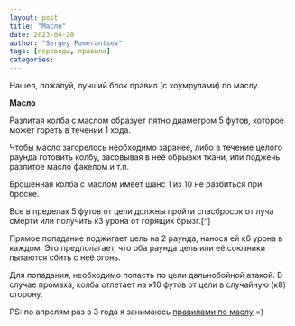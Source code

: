 ```yaml
---
layout: post
title: "Масло"
date: 2023-04-20
author: "Sergey Pomerantsev"
tags: [переводы, правила]
categories:
---
```


Нашел, пожалуй, лучший блок правил (с хоумрулами) по маслу.

**Масло**

Разлитая колба с маслом образует пятно диаметром 5 футов, которое может гореть в течении 1 хода.

Чтобы масло загорелось необходимо заранее, либо в течение целого раунда готовить колбу, засовывая в неё обрывки ткани, или поджечь разлитое масло факелом и т.п.

Брошенная колба с маслом имеет шанс 1 из 10 не разбиться при броске.

Все в пределах 5 футов от цели должны пройти спасбросок от луча смерти или получить к3 урона от горящих брызг.[^]

Прямое попадание поджигает цель на 2 раунда, нанося ей к6 урона в каждом. Это предполагает, что оба раунда цель или её союзники пытаются сбить с неё огонь.

Для попадания, необходимо попасть по цели дальнобойной атакой. В случае промаха, колба отлетает на к10 футов от цели в случайную (к8) сторону.

[^1]: Эта и строчка выше --- опциональны, но я предлагаю, либо обе их убирать, либо обе оставить.

PS: по апрелям раз в 3 года я занимаюсь [правилами по маслу](/posts/масло/) =)
